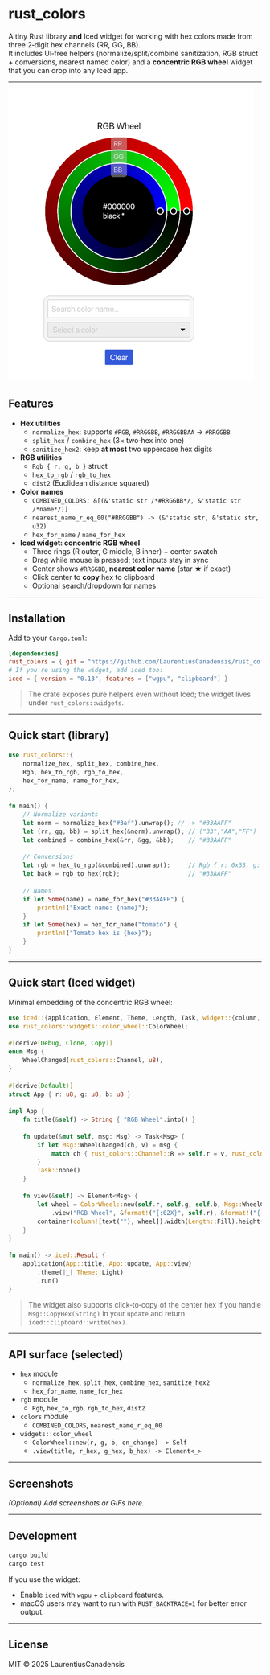 # rust_colors

A tiny Rust library **and** Iced widget for working with hex colors made from three 2‑digit hex channels (RR, GG, BB).  
It includes UI‑free helpers (normalize/split/combine sanitization, RGB struct + conversions, nearest named color) and a **concentric RGB wheel** widget that you can drop into any Iced app.

---

![img.png](img.png)

## Features

- **Hex utilities**  
  - `normalize_hex`: supports `#RGB`, `#RRGGBB`, `#RRGGBBAA` → `#RRGGBB`  
  - `split_hex` / `combine_hex` (3× two‑hex into one)  
  - `sanitize_hex2`: keep **at most** two uppercase hex digits
- **RGB utilities**  
  - `Rgb { r, g, b }` struct  
  - `hex_to_rgb` / `rgb_to_hex`  
  - `dist2` (Euclidean distance squared)
- **Color names**  
  - `COMBINED_COLORS: &[(&'static str /*#RRGGBB*/, &'static str /*name*/)]`  
  - `nearest_name_r_eq_00("#RRGGBB") -> (&'static str, &'static str, u32)`
  - `hex_for_name` / `name_for_hex`
- **Iced widget: concentric RGB wheel**  
  - Three rings (R outer, G middle, B inner) + center swatch  
  - Drag while mouse is pressed; text inputs stay in sync  
  - Center shows `#RRGGBB`, **nearest color name** (star **★** if exact)  
  - Click center to **copy** hex to clipboard  
  - Optional search/dropdown for names

---

## Installation

Add to your `Cargo.toml`:

```toml
[dependencies]
rust_colors = { git = "https://github.com/LaurentiusCanadensis/rust_colors" }
# If you're using the widget, add iced too:
iced = { version = "0.13", features = ["wgpu", "clipboard"] }
```

> The crate exposes pure helpers even without Iced; the widget lives under `rust_colors::widgets`.

---

## Quick start (library)

```rust
use rust_colors::{
    normalize_hex, split_hex, combine_hex,
    Rgb, hex_to_rgb, rgb_to_hex,
    hex_for_name, name_for_hex,
};

fn main() {
    // Normalize variants
    let norm = normalize_hex("#3af").unwrap(); // -> "#33AAFF"
    let (rr, gg, bb) = split_hex(&norm).unwrap(); // ("33","AA","FF")
    let combined = combine_hex(&rr, &gg, &bb);    // "#33AAFF"

    // Conversions
    let rgb = hex_to_rgb(&combined).unwrap();     // Rgb { r: 0x33, g: 0xAA, b: 0xFF }
    let back = rgb_to_hex(rgb);                   // "#33AAFF"

    // Names
    if let Some(name) = name_for_hex("#33AAFF") {
        println!("Exact name: {name}");
    }
    if let Some(hex) = hex_for_name("tomato") {
        println!("Tomato hex is {hex}");
    }
}
```

---

## Quick start (Iced widget)

Minimal embedding of the concentric RGB wheel:

```rust
use iced::{application, Element, Theme, Length, Task, widget::{column, container, text}};
use rust_colors::widgets::color_wheel::ColorWheel;

#[derive(Debug, Clone, Copy)]
enum Msg {
    WheelChanged(rust_colors::Channel, u8),
}

#[derive(Default)]
struct App { r: u8, g: u8, b: u8 }

impl App {
    fn title(&self) -> String { "RGB Wheel".into() }

    fn update(&mut self, msg: Msg) -> Task<Msg> {
        if let Msg::WheelChanged(ch, v) = msg {
            match ch { rust_colors::Channel::R => self.r = v, rust_colors::Channel::G => self.g = v, rust_colors::Channel::B => self.b = v }
        }
        Task::none()
    }

    fn view(&self) -> Element<Msg> {
        let wheel = ColorWheel::new(self.r, self.g, self.b, Msg::WheelChanged)
            .view("RGB Wheel", &format!("{:02X}", self.r), &format!("{:02X}", self.g), &format!("{:02X}", self.b));
        container(column![text(""), wheel]).width(Length::Fill).height(Length::Fill).into()
    }
}

fn main() -> iced::Result {
    application(App::title, App::update, App::view)
        .theme(|_| Theme::Light)
        .run()
}
```

> The widget also supports click‑to‑copy of the center hex if you handle `Msg::CopyHex(String)` in your `update` and return `iced::clipboard::write(hex)`.

---

## API surface (selected)

- `hex` module  
  - `normalize_hex`, `split_hex`, `combine_hex`, `sanitize_hex2`  
  - `hex_for_name`, `name_for_hex`
- `rgb` module  
  - `Rgb`, `hex_to_rgb`, `rgb_to_hex`, `dist2`
- `colors` module  
  - `COMBINED_COLORS`, `nearest_name_r_eq_00`
- `widgets::color_wheel`  
  - `ColorWheel::new(r, g, b, on_change) -> Self`  
  - `.view(title, r_hex, g_hex, b_hex) -> Element<_>`

---

## Screenshots

*(Optional) Add screenshots or GIFs here.*

---

## Development

```bash
cargo build
cargo test
```

If you use the widget:
- Enable `iced` with `wgpu` + `clipboard` features.
- macOS users may want to run with `RUST_BACKTRACE=1` for better error output.

---

## License

MIT © 2025 LaurentiusCanadensis
